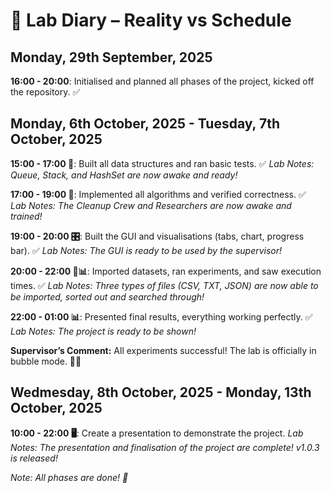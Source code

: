 # 🧪 Lab Diary – Reality vs Schedule

## Monday, 29th September, 2025
**16:00 - 20:00**: Initialised and planned all phases of the project, kicked off the repository. ✅

## Monday, 6th October, 2025 - Tuesday, 7th October, 2025
**15:00 - 17:00 🧱**: Built all data structures and ran basic tests. ✅
_Lab Notes: Queue, Stack, and HashSet are now awake and ready!_

**17:00 - 19:00 🧹**: Implemented all algorithms and verified correctness. ✅  
_Lab Notes: The Cleanup Crew and Researchers are now awake and trained!_

**19:00 - 20:00 🎛️**: Built the GUI and visualisations (tabs, chart, progress bar). ✅
_Lab Notes: The GUI is ready to be used by the supervisor!_

**20:00 - 22:00 🧬📊**: Imported datasets, ran experiments, and saw execution times. ✅
_Lab Notes: Three types of files (CSV, TXT, JSON) are now able to be imported, sorted out and searched through!_

**22:00 - 01:00 📊**: Presented final results, everything working perfectly. ✅
_Lab Notes: The project is ready to be shown!_

**Supervisor’s Comment:** All experiments successful! The lab is officially in bubble mode. 🧪✨

## Wedmesday, 8th October, 2025 - Monday, 13th October, 2025

**10:00 - 22:00 🖥️**: Create a presentation to demonstrate the project.
_Lab Notes: The presentation and finalisation of the project are complete! v1.0.3 is released!_

_Note: All phases are done! 🫧_
